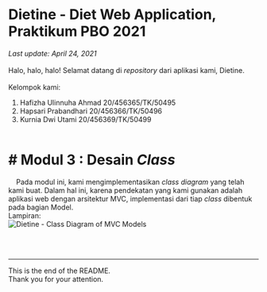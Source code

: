 # Dietine - Diet Web Application, Praktikum PBO 2021
<em>Last update: April 24, 2021</em><br><br>
Halo, halo, halo! Selamat datang di <em>repository</em> dari aplikasi kami, Dietine.
<br><br>
Kelompok kami:<br>
  1. Hafizha Ulinnuha Ahmad 20/456365/TK/50495
  2. Hapsari Prabandhari		20/456366/TK/50496
  3. Kurnia Dwi Utami       20/456369/TK/50499
<br><br>

# # Modul 3 : Desain <em>Class</em>
&nbsp;&nbsp;&nbsp;&nbsp;Pada modul ini, kami mengimplementasikan <em>class diagram</em> yang telah kami buat. Dalam hal ini, karena pendekatan yang kami gunakan adalah aplikasi web dengan arsitektur MVC, implementasi dari tiap <em>class</em> dibentuk pada bagian Model.<br>
Lampiran:<br>
![Dietine - Class Diagram of MVC Models](https://user-images.githubusercontent.com/72615421/115948050-4f0f8e00-a4fe-11eb-890b-030b0dbd6dd3.png)

<br><br>

<hr>
This is the end of the README.<br>
Thank you for your attention.
